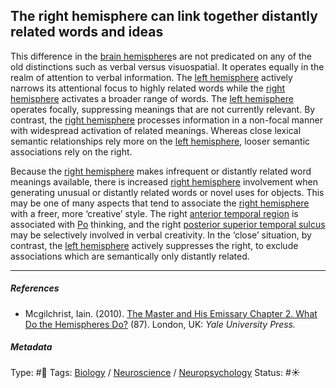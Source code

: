 ## The right hemisphere can link together distantly related words and ideas

This difference in the [brain hemisphere]()s are not predicated on any of the old distinctions such as verbal versus visuospatial. It operates equally in the realm of attention to verbal information. The [left hemisphere](Left%20hemisphere.md) actively narrows its attentional focus to highly related words while the [right hemisphere](Right%20hemisphere.md) activates a broader range of words. The [left hemisphere](Left%20hemisphere.md) operates focally, suppressing meanings that are not currently relevant. By contrast, the [right hemisphere](Right%20hemisphere.md) processes information in a non-focal manner with widespread activation of related meanings. Whereas close lexical semantic relationships rely more on the [left hemisphere](Left%20hemisphere.md), looser semantic associations rely on the right. 

Because the [right hemisphere](Right%20hemisphere.md) makes infrequent or distantly related word meanings available, there is increased [right hemisphere](Right%20hemisphere.md) involvement when generating unusual or distantly related words or novel uses for objects. This may be one of many aspects that tend to associate the [right hemisphere](Right%20hemisphere.md) with a freer, more ‘creative’ style. The right [anterior temporal region]() is associated with [Po](Po.md) thinking, and the right [posterior superior temporal sulcus]() may be selectively involved in verbal creativity. In the ‘close’ situation, by contrast, the [left hemisphere](Left%20hemisphere.md) actively suppresses the right, to exclude associations which are semantically only distantly related.

---

##### References

* Mcgilchrist, Iain. (2010). [The Master and His Emissary Chapter 2. What Do the Hemispheres Do?](The%20Master%20and%20His%20Emissary%20Chapter%202.%20What%20Do%20the%20Hemispheres%20Do%3F.md) (87). London, UK: *Yale University Press.*

##### Metadata

Type: #🔴 
Tags: [Biology]() / [Neuroscience](Neuroscience.md) / [Neuropsychology](Neuropsychology.md) 
Status: #☀️ 
